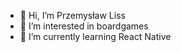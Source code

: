 - 👋 Hi, I’m Przemysław Liss
- 👀 I’m interested in boardgames
- 🌱 I’m currently learning React Native


<!---
Gremliss/Gremliss is a ✨ special ✨ repository because its `README.md` (this file) appears on your GitHub profile.
You can click the Preview link to take a look at your changes.
- 💞️ I’m looking to collaborate on React Native
- 📫 How to reach me ... 
--->
